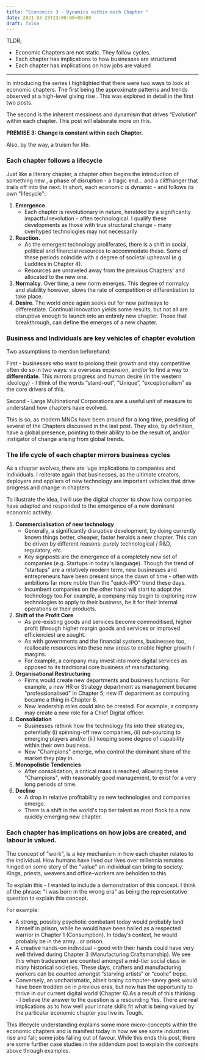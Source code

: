 ```yaml
---
title: "Economics 3 - Dynamics within each Chapter "
date: 2021-03-25T23:00:00+08:00
draft: false
---
```


TLDR;

- Economic Chapters are not static. They follow cycles.
- Each chapter has implications to how businesses are structured
- Each chapter has implications on how jobs are valued

---

In introducing the series I highlighted that there were two ways to look at economic chapters. The first being the approximate patterns and trends observed at a high-level giving rise . This was explored in detail in the first two posts.

The second is the inherent messiness and dynamism that drives “Evolution” within each chapter. This post will elaborate more on this.

**PREMISE 3: Change is constant within each Chapter.** 

Also, by the way, a truism for life.

### Each chapter follows a lifecycle

Just like a literary chapter, a chapter often begins the introduction of something new , a phase of disruption - a tragic end... and a cliffhanger that trails off into the next. In short, each economic is dynamic - and follows its own "lifecycle":

1. **Emergence.**
   - Each chapter is revolutionary in nature, heralded by a significantly impactful revolution - often technological. I qualify these developments as those with true structural change - many overhyped technologies may not necessarily 
2. **Reaction.**
   - As the emergent technology proliferates, there is a shift in social, political and financial resources to accommodate these. Some of these periods coincide with a degree of societal upheaval (e.g. Luddites in Chapter 4). 
   - Resources are unraveled away from the previous Chapters' and allocated to the new one.
3. **Normalcy**.
   Over time, a new norm emerges. This degree of normalcy and stability however, slows the rate of competition or differentiation to take place.
4. **Desire**.
   The world once again seeks out for new pathways to differentiate. Continual innovation yields some results, but not all are disruptive enough to launch into an entirely new chapter. Those that breakthrough, can define the emerges of a new chapter.

### Business and Individuals are key vehicles of chapter evolution

Two assumptions to mention beforehand:

First - businesses who want to prolong their growth and stay competitive often do so in two ways: via overseas expansion, and/or to find a way to **differentiate**. This mirrors progress and human desire (in the western ideology) - I think of the words “stand-out”, “Unique”, “exceptionalism” as the core drivers of this.

Second - Large Multinational Corporations are a useful unit of measure to understand how chapters have evolved.

This is so, as modern MNCs have been around for a long time, presiding of several of the Chapters discussed in the last post. They also, by definition, have a global presence, pointing to their ability to be the result of, and/or instigator of change arising from global trends. 

### The life cycle of each chapter mirrors business cycles

As a chapter evolves, there are ‘uge implications to companies and individuals. I reiterate again that businesses, as the ultimate creators, deployers and appliers of new technology are important vehicles that drive progress and change in chapters.

To illustrate the idea, I will use the digital chapter to show how companies have adapted and responded to the emergence of a new dominant economic activity.

1. **Commercialisation of new technology** 
   - Generally, a significantly disruptive development, by doing currently known things better, cheaper, faster heralds a new chapter. This can be driven by different reasons: purely technological / R&D, regulatory, etc.
   - Key signposts are the emergence of a completely new set of companies (e.g. Startups in today's language). Though the trend of "startups" are a relatively modern term, new businesses and entrepreneurs have been present since the dawn of time - often with ambitions far more noble than the "quick-IPO" trend these days.
   - Incumbent companies on the other hand will start to adopt the technology too.For example, a company may begin to exploring new technologies to apply to their business, be it for their internal operations or their products.
2. **Shift of the Profit Core**
   - As pre-existing goods and services become commoditised, higher profit (through higher margin goods and services or improved efficiencies) are sought. 
   - As with governments and the financial systems, businesses too, reallocate resources into these new areas to enable higher growth / margins.
   - For example, a company may invest into more digital services as opposed to its traditional core business of manufacturing.
3. **Organisational Restructuring**
   - Firms would create new departments and business functions. For example, a new HR or Strategy department as management became "professionalised" in Chapter 5; new IT department as computing became a thing in Chapter 6.
   - New leadership roles could also be created. For example, a company may create a new role for a Chief Digital officer. 
4. **Consolidation**
   - Businesses rethink how the technology fits into their strategies, potentially (i) spinning-off new companies, (ii) out-sourcing to emerging players and/or (iii) keeping some degree of capability within their own business.
   - New "Champions" emerge, who control the dominant share of the market they play in.
5. **Monopolistic Tendencies**
   - After consolidation, a critical mass is reached, allowing these "Champions", with reasonably good management, to exist for a very long periods of time. 
6. **Decline**
   - A drop in relative profitability as new technologies and companies emerge.
   - There is a shift in the world's top tier talent as most flock to a now quickly emerging new chapter.

### Each chapter has implications on how jobs are created, and labour is valued.

The concept of "work", is a key mechanism in how each chapter relates to the individual. How humans have lived our lives over millennia remains hinged on some story of the "value" an individual can bring to society. Kings, priests, weavers and office-workers are beholden to this.

To explain this - I wanted to include a demonstration of this concept. I think of the phrase: "I was born in the wrong era" as being the representative question to explain this concept. 

For example:

- A strong, possibly psychotic combatant today would probably land himself in prison, while he would have been hailed as a respected warrior in Chapter 1 (Consumption). In today’s context, he would probably be in the army...or prison. 
- A creative hands-on individual - good with their hands could have very well thrived during Chapter 3 (Manufacturing Craftsmanship). We see this when tradesmen are counted amongst a mid-tier social class in many historical societies. These days, crafters and manufacturing workers can be counted amongst “starving artists” or “coolie” trope.
- Conversely, an uncharismatic, albeit brainy computer-savvy geek would have been trodden on in previous eras, but now has the opportunity to thrive in our current digital world (Chapter 6).As a result of this thinking - I believe the answer to the question is a resounding Yes. There are real implications as to how well your innate skills fit what is being valued by the particular economic chapter you live in. Tough.

This lifecycle understanding explains some more micro-concepts within the economic chapters and is manifest today in how we see some industries rise and fall; some jobs falling out of favour. While this ends this post, there are some further case studies in the addendum post to explain the concepts above through examples.